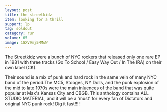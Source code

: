 ```yaml
---
layout: post
title: the streetkidz
item: looking for a thrill
support: lp
tag: soldout
category: rur
volume: 65
image: 1GXV9mj5MMuW
---
```


The Streetkidz were a bunch of NYC rockers that released only one rare EP in 1981 with three tracks (Go To School / Easy Way Out / In The IRA) on their own label (CK).

Their sound is a mix of punk and hard rock in the same vein of many NYC band of the period.The MC5, Stooges, NY Dolls, and the punk explosion of the mid to late 1970s were the main inluences of the band that was quite popular at Max&#x27;s Kansas City and CBGB. This anthology contains ALL STUDIO MATERIAL, and it will be a &#x27;must&#x27; for every fan of Dictators and original NYC punk rock! Dig it fast!!!!
